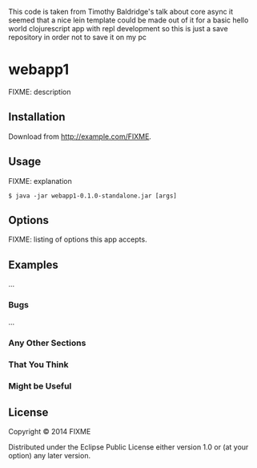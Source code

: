 This code is taken from Timothy Baldridge's talk about core async
it seemed that a nice lein template could be made out of it for a basic hello world clojurescript app with repl development
so this is just a save repository in order not to save it on my pc 

# webapp1

FIXME: description

## Installation

Download from http://example.com/FIXME.

## Usage

FIXME: explanation

    $ java -jar webapp1-0.1.0-standalone.jar [args]

## Options

FIXME: listing of options this app accepts.

## Examples

...

### Bugs

...

### Any Other Sections
### That You Think
### Might be Useful

## License

Copyright © 2014 FIXME

Distributed under the Eclipse Public License either version 1.0 or (at
your option) any later version.
